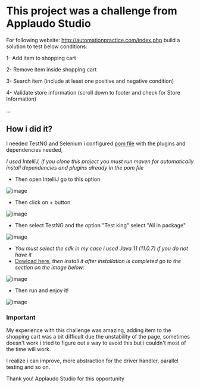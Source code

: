 # This project was a challenge from Applaudo Studio

For following website: http://automationpractice.com/index.php build a solution to test below conditions:

1- Add item to shopping cart

2- Remove item inside shopping cart

3- Search item (include at least one positive and negative condition)

4- Validate store information (scroll down to footer and check for Store Information)

...

## How i did it? 

I needed TestNG and Selenium i configured [pom file](/pom.xml) with the plugins and dependencies needed,

*I used IntelliJ, if you clone this project you must run maven for automatically install dependencies and plugins already in the pom file*

* Then open IntelliJ go to this option

![image](https://user-images.githubusercontent.com/47786738/124221180-3a86dd80-dacd-11eb-8202-0725bd9898dc.png)



* Then click on + button 


![image](https://user-images.githubusercontent.com/47786738/124063610-3c836a80-da01-11eb-9046-39256073aefb.png)


* Then select TestNG and the option "Test king" select "All in package"


![image](https://user-images.githubusercontent.com/47786738/124220585-0eb72800-dacc-11eb-800f-1d9d9980c24e.png)



* *You must select the sdk in my case i used Java 11 (11.0.7) if you do not have it* 
* [Dowload here](https://www.oracle.com/java/technologies/javase/jdk11-archive-downloads.html), *then install it after installation is completed go to the section on the image below:*

![image](https://user-images.githubusercontent.com/47786738/124156197-548cd580-da65-11eb-9f0d-29063a4457de.png)


* Then run and enjoy it!


![image](https://user-images.githubusercontent.com/47786738/124220368-c6980580-dacb-11eb-9383-3d824a0bde06.png)



### Important

My experience with this challenge was amazing, adding item to the shopping cart was a bit difficult due the unstability of the page, sometimes doesn't work i tried to figure out a way to avoid this but i couldn't most of the time will work.


I realize i can improve, more abstraction for the driver handler, parallel testing and so on.



Thank you! Applaudo Studio for this opportunity
